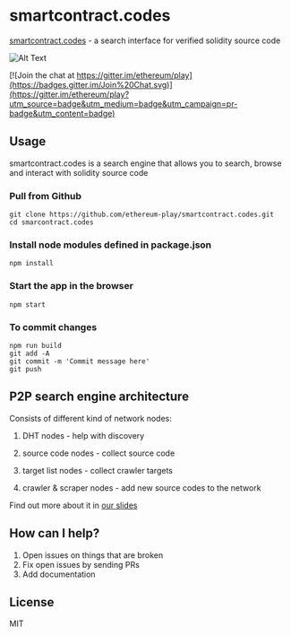 # smartcontract.codes

[smartcontract.codes](https://ethereum-play.github.io/smartcontract.codes/) - a search interface for verified solidity source code

![Alt Text](https://media.giphy.com/media/kyLlNLMrOYKrTUYBbU/giphy.gif)

[![Join the chat at https://gitter.im/ethereum/play](https://badges.gitter.im/Join%20Chat.svg)](https://gitter.im/ethereum/play?utm_source=badge&utm_medium=badge&utm_campaign=pr-badge&utm_content=badge)

## Usage

smartcontract.codes is a search engine that allows you to search, browse and interact with solidity source code

### Pull from Github

```
git clone https://github.com/ethereum-play/smartcontract.codes.git
cd smarcontract.codes
```

### Install node modules defined in package.json

```
npm install
```

### Start the app in the browser

```
npm start
```

### To commit changes

```
npm run build
git add -A
git commit -m 'Commit message here'
git push
```

## P2P search engine architecture


Consists of different kind of network nodes:


1. DHT nodes - help with discovery

2. source code nodes - collect source code

3. target list nodes - collect crawler targets

4. crawler & scraper nodes - add new source codes to the network


Find out more about it in [our slides](http://slides.com/serapath/deck-18#/)

## How can I help?

1. Open issues on things that are broken
2. Fix open issues by sending PRs
3. Add documentation

## License

MIT

